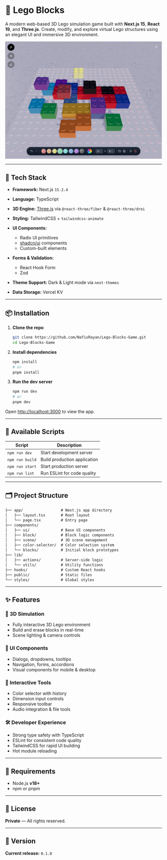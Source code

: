 # 🧱 Lego Blocks

A modern web-based 3D Lego simulation game built with **Next.js 15**, **React 19**, and **Three.js**. Create, modify, and explore virtual Lego structures using an elegant UI and immersive 3D environment.

<p align="center"> <img src="https://github.com/NafisRayan/Lego-Blocks-Game/blob/main/public/Lego%20Simulation.png" alt="Lego Blocks Simulation Image" width="860" /> </p>

---

## 🚀 Tech Stack

* **Framework:** Next.js `15.2.4`
* **Language:** TypeScript
* **3D Engine:** [Three.js](https://threejs.org/) via `@react-three/fiber` & `@react-three/drei`
* **Styling:** TailwindCSS + `tailwindcss-animate`
* **UI Components:**

  * Radix UI primitives
  * [shadcn/ui](https://ui.shadcn.com/) components
  * Custom-built elements
* **Forms & Validation:**

  * React Hook Form
  * Zod
* **Theme Support:** Dark & Light mode via `next-themes`
* **Data Storage:** Vercel KV

---

## 📦 Installation

1. **Clone the repo**

   ```bash
   git clone https://github.com/NafisRayan/Lego-Blocks-Game.git
   cd Lego-Blocks-Game
   ```

2. **Install dependencies**

   ```bash
   npm install
   # or
   pnpm install
   ```

3. **Run the dev server**

   ```bash
   npm run dev
   # or
   pnpm dev
   ```

Open [http://localhost:3000](http://localhost:3000) to view the app.

---

## 🧰 Available Scripts

| Script          | Description                  |
| --------------- | ---------------------------- |
| `npm run dev`   | Start development server     |
| `npm run build` | Build production application |
| `npm run start` | Start production server      |
| `npm run lint`  | Run ESLint for code quality  |

---

## 🗂 Project Structure

```
├── app/                 # Next.js app directory
│   ├── layout.tsx       # Root layout
│   └── page.tsx         # Entry page
├── components/
│   ├── ui/              # Base UI components
│   ├── block/           # Block logic components
│   ├── scene/           # 3D scene management
│   ├── color-selector/  # Color selection system
│   └── blocks/          # Initial block prototypes
├── lib/
│   ├── actions/         # Server-side logic
│   └── utils/           # Utility functions
├── hooks/               # Custom React hooks
├── public/              # Static files
└── styles/              # Global styles
```

---

## ✨ Features

### 🔧 3D Simulation

* Fully interactive 3D Lego environment
* Build and erase blocks in real-time
* Scene lighting & camera controls

### 🧩 UI Components

* Dialogs, dropdowns, tooltips
* Navigation, forms, accordions
* Visual components for mobile & desktop

### 🎨 Interactive Tools

* Color selector with history
* Dimension input controls
* Responsive toolbar
* Audio integration & file tools

### 🛠 Developer Experience

* Strong type safety with TypeScript
* ESLint for consistent code quality
* TailwindCSS for rapid UI building
* Hot module reloading

---

## 🛑 Requirements

* Node.js **v18+**
* npm or pnpm

---

## 📝 License

**Private** — All rights reserved.

---

## 🔖 Version

**Current release:** `0.1.0`
